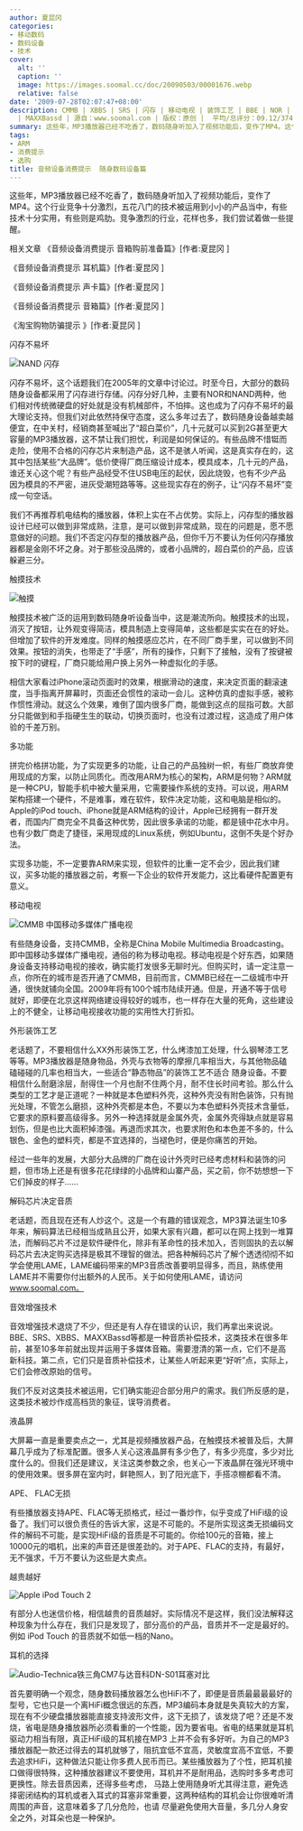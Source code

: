 ```yaml
---
author: 夏昆冈
categories:
- 移动数码
- 数码设备
- 技术
cover:
  alt: ''
  caption: ''
  image: https://images.soomal.cc/doc/20090503/00001676.webp
  relative: false
date: '2009-07-28T02:07:47+08:00'
description: CMMB | XBBS | SRS | 闪存 | 移动电视 | 装饰工艺 | BBE | NOR | 液晶屏 | 触摸技术 | NAND
  | MAXXBassd | 源自：www.soomal.com | 版权：原创 |  平均/总评分：09.12/374
summary: 这些年，MP3播放器已经不吃香了，数码随身听加入了视频功能后，变作了MP4。这个行业竞争十分激烈，五花八门的技术被运用到小小的产品当中，有些技术十分实用，有些则是鸡肋。竞争激烈的行业，花样也多，我们尝试着做一些提醒
tags:
- ARM
- 消费提示
- 选购
title: 音频设备消费提示  随身数码设备篇
---
```


这些年，MP3播放器已经不吃香了，数码随身听加入了视频功能后，变作了MP4。这个行业竞争十分激烈，五花八门的技术被运用到小小的产品当中，有些技术十分实用，有些则是鸡肋。竞争激烈的行业，花样也多，我们尝试着做一些提醒。



相关文章
《音频设备消费提示 音箱购前准备篇》[作者:夏昆冈 ]

《音频设备消费提示 耳机篇》[作者:夏昆冈 ]

《音频设备消费提示 声卡篇》[作者:夏昆冈 ]

《音频设备消费提示 音箱篇》[作者:夏昆冈 ]

《淘宝购物防骗提示 》[作者:夏昆冈 ]



闪存不易坏



![NAND 闪存](https://images.soomal.cc/doc/20090728/00002457.webp)



闪存不易坏，这个话题我们在2005年的文章中讨论过。时至今日，大部分的数码随身设备都采用了闪存进行存储。闪存分好几种，主要有NOR和NAND两种，他们相对传统微硬盘的好处就是没有机械部件，不怕摔。这也成为了闪存不易坏的最大理论支持。但我们对此依然持保守态度，这么多年过去了，数码随身设备越卖越便宜，在中关村，经销商甚至喊出了“超白菜价”，几十元就可以买到2G甚至更大容量的MP3播放器，这不禁让我们担忧，利润是如何保证的。有些品牌不惜铤而走险，使用不合格的闪存芯片来制造产品，这不是骇人听闻，这是真实存在的，这其中包括某些“大品牌”。低价使得厂商压缩设计成本，模具成本，几十元的产品，谁还关心这个呢？有些产品经受不住USB电压的起伏，因此烧毁，也有不少产品因为模具的不严密，进灰受潮短路等等。这些现实存在的例子，让“闪存不易坏”变成一句空话。



我们不再推荐机电结构的播放器，体积上实在不占优势。实际上，闪存型的播放器设计已经可以做到非常成熟，注意，是可以做到非常成熟，现在的问题是，愿不愿意做好的问题。我们不否定闪存型的播放器产品，但你千万不要认为任何闪存播放器都是金刚不坏之身。对于那些没品牌的，或者小品牌的，超白菜价的产品，应该躲避三分。



触摸技术



![触摸](https://images.soomal.cc/doc/20090728/00002456.webp)



触摸技术被广泛的运用到数码随身听设备当中，这是潮流所向。触摸技术的出现，消灭了按钮，让外观变得简洁，模具制造上变得简单，这些都是实实在在的好处。但增加了软件的开发难度。同样的触摸感应芯片，在不同厂商手里，可以做到不同效果。按钮的消失，也带走了“手感”，所有的操作，只剩下了接触，没有了按键被按下时的键程，厂商只能给用户换上另外一种虚拟化的手感。



相信大家看过iPhone滚动页面时的效果，根据滑动的速度，来决定页面的翻滚速度，当手指离开屏幕时，页面还会惯性的滚动一会儿。这种仿真的虚拟手感，被称作惯性滑动。就这么个效果，难倒了国内很多厂商，能做到这点的屈指可数。大部分只能做到和手指硬生生的联动，切换页面时，也没有过渡过程，这造成了用户体验的千差万别。



多功能



拼完价格拼功能，为了实现更多的功能，让自己的产品独树一帜，有些厂商放弃使用现成的方案，以防止同质化。而改用ARM为核心的架构，ARM是何物？ARM就是一种CPU，智能手机中被大量采用，它需要操作系统的支持。可以说，用ARM架构搭建一个硬件，不是难事，难在软件，软件决定功能，这和电脑是相似的。Apple的iPod touch、iPhone就是ARM结构的设计，Apple已经拥有一群开发者，而国内厂商完全不具备这种优势，因此很多承诺的功能，都是镜中花水中月。也有少数厂商走了捷径，采用现成的Linux系统，例如Ubuntu，这倒不失是个好办法。



实现多功能，不一定要靠ARM来实现，但软件的比重一定不会少，因此我们建议，买多功能的播放器之前，考察一下企业的软件开发能力，这比看硬件配置更有意义。



移动电视



![CMMB 中国移动多媒体广播电视](https://images.soomal.cc/doc/20090728/00002455.webp)



有些随身设备，支持CMMB，全称是China Mobile Multimedia Broadcasting。即中国移动多媒体广播电视，通俗的称为移动电视。移动电视是个好东西，如果随身设备支持移动电视的接收，确实能打发很多无聊时光。但购买时，请一定注意一点，你所在的城市是否开通了CMMB，目前而言，CMMB已经在一二级城市中开通，很快就铺向全国。2009年将有100个城市陆续开通。但是，开通不等于信号就好，即便在北京这样网络建设得较好的城市，也一样存在大量的死角，这些建设上的不健全，让移动电视接收功能的实用性大打折扣。



外形装饰工艺



老话题了，不要相信什么XX外形装饰工艺，什么烤漆加工处理，什么钢琴漆工艺等等。MP3播放器是随身物品，外壳与衣物等的摩擦几率相当大，与其他物品磕磕碰碰的几率也相当大，一些适合“静态物品”的装饰工艺不适合 随身设备。不要相信什么耐磨涂层，耐得住一个月也耐不住两个月，耐不住长时间考验。那么什么类型的工艺才是正道呢？一种就是本色塑料外壳，这种外壳没有附色装饰，只有抛光处理，不管怎么磨损，这种外壳都是本色，不要以为本色塑料外壳技术含量低，它要求的原料要高级得多。另外一种选择就是金属外壳，金属外壳得缺点就是容易划伤，但是也比大面积掉漆强。再退而求其次，也要求附色和本色差不多的，什么银色、金色的塑料壳，都是不宜选择的，当褪色时，便是你痛苦的开始。



经过一些年的发展，大部分大品牌的厂商在设计外壳时已经考虑材料和装饰的问题，但市场上还是有很多花花绿绿的小品牌和山寨产品，买之前，你不妨想想一下它们掉皮的样子……



解码芯片决定音质



老话题，而且现在还有人炒这个。这是一个有趣的错误观念，MP3算法诞生10多年来，解码算法已经相当成熟且公开，如果大家有兴趣，都可以在网上找到一堆算法，而解码芯片不过是软件硬件化，除非有革命性的技术加入，否则固执的去以解码芯片去决定购买选择是极其不理智的做法。把各种解码芯片了解个透透彻彻不如学会使用LAME，LAME编码带来的MP3音质改善要明显得多，而且，熟练使用 LAME并不需要你付出额外的人民币。关于如何使用LAME，请访问 
 www.soomal.com。



音效增强技术



音效增强技术退烧了不少，但还是有人存在错误的认识，我们再拿出来说说。BBE、SRS、XBBS、MAXXBassd等都是一种音质补偿技术，这类技术在很多年前，甚至10多年前就出现并运用于多媒体音箱。需要澄清的第一点，它们不是高新科技。第二点，它们只是音质补偿技术，让某些人听起来更“好听”点，实际上，它们会修改原始的信号。



我们不反对这类技术被运用，它们确实能迎合部分用户的需求。我们所反感的是，这类技术被炒作成高档货的象征，误导消费者。



液晶屏



大屏幕一直是重要卖点之一，尤其是视频播放器产品，在触摸技术被普及后，大屏幕几乎成为了标准配置。很多人关心这液晶屏有多少色了，有多少亮度，多少对比度什么的。但我们还是建议，关注这类参数之余，也关心一下液晶屏在强光环境中的使用效果。很多屏在室内时，鲜艳照人，到了阳光底下，手搭凉棚都看不清。



APE、 FLAC无损



有些播放器支持APE、FLAC等无损格式，经过一番炒作，似乎变成了HiFi级的设备了。我们可以很负责任的告诉大家，这是不可能的。不是所实现这类无损编码文件的解码不可能，是实现HiFi级的音质是不可能的。你给100元的音箱，接上10000元的唱机，出来的声音还是很差劲的。对于APE、FLAC的支持，有最好，无不强求，千万不要认为这些是大卖点。



越贵越好



![Apple iPod Touch 2](https://images.soomal.cc/doc/20090503/00001676.webp)



有部分人也迷信价格，相信越贵的音质越好。实际情况不是这样，我们没法解释这种现象为什么存在，我们只是发现了，部分高价的产品，音质并不一定是最好的。例如 iPod Touch 的音质就不如低一档的Nano。



耳机的选择



![Audio-Technica铁三角CM7与达音科DN-S01耳塞对比](https://images.soomal.cc/doc/20090417/00001026.webp)



首先要明确一个观念，随身数码播放器怎么也HiFi不了，即便是音质最最最最好的型号，它也只是一个离HiFi概念很远的东西，MP3编码本身就是失真较大的方案，现在有不少硬盘播放器能直接支持波形文件，这下无损了，该发烧了吧？还是不发烧，省电是随身播放器所必须看重的一个性能，因为要省电。省电的结果就是耳机驱动力相当有限，真正HiFi级的耳机接在MP3 上并不会有多好听。为自己的MP3播放器配一款还过得去的耳机就够了，阻抗宜低不宜高，灵敏度宜高不宜低，不要去追求HiFi，这种做法只能让你多费人民币而已。某些播放器为了个性，把耳机接口做得很特殊，这种播放器建议不要使用，耳机并不是耐用品，选购时多多考虑可更换性。除去音质因素，还得多些考虑， 马路上使用随身听尤其得注意，避免选择密闭结构的耳机或者入耳式的耳塞非常重要，这两种结构的耳机会让你很难听清周围的声音，这意味着多了几分危险，也请 尽量避免使用大音量，多几分人身安全之外，对耳朵也是一种保护。